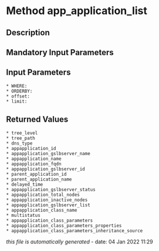 # Method app_application_list

## Description
	

## Mandatory Input Parameters

## Input Parameters
	* WHERE:
	* ORDERBY:
	* offset:
	* limit:

## Returned Values
	* tree_level
	* tree_path
	* dns_type
	* appapplication_id
	* appapplication_gslbserver_name
	* appapplication_name
	* appapplication_fqdn
	* appapplication_gslbserver_id
	* parent_application_id
	* parent_application_name
	* delayed_time
	* appapplication_gslbserver_status
	* appapplication_total_nodes
	* appapplication_inactive_nodes
	* appapplication_gslbserver_list
	* appapplication_class_name
	* multistatus
	* appapplication_class_parameters
	* appapplication_class_parameters_properties
	* appapplication_class_parameters_inheritance_source


*this file is automatically generated* - date: 04 Jan 2022 11:29